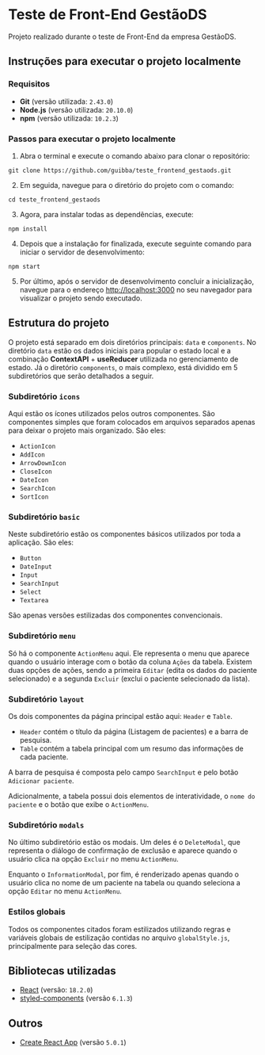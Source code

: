 # Teste de Front-End GestãoDS

Projeto realizado durante o teste de Front-End da empresa GestãoDS.

## Instruções para executar o projeto localmente

### Requisitos

- **Git** (versão utilizada: `2.43.0`)
- **Node.js** (versão utilizada: `20.10.0`)
- **npm** (versão utilizada: `10.2.3`)

### Passos para executar o projeto localmente

1. Abra o terminal e execute o comando abaixo para clonar o repositório:

```
git clone https://github.com/guibba/teste_frontend_gestaods.git
```

2. Em seguida, navegue para o diretório do projeto com o comando:

```
cd teste_frontend_gestaods
```

3. Agora, para instalar todas as dependências, execute:

```
npm install
```

4. Depois que a instalação for finalizada, execute seguinte comando para iniciar o servidor de desenvolvimento:

```
npm start
```

5. Por último, após o servidor de desenvolvimento concluir a inicialização, navegue para o endereço [http://localhost:3000](http://localhost:3000) no seu navegador para visualizar o projeto sendo executado.

## Estrutura do projeto

O projeto está separado em dois diretórios principais: `data` e `components`. No diretório `data` estão os dados iniciais para popular o estado local e a combinação **ContextAPI** + **useReducer** utilizada no gerenciamento de estado. Já o diretório `components`, o mais complexo, está dividido em 5 subdiretórios que serão detalhados a seguir.

### Subdiretório `icons`

Aqui estão os ícones utilizados pelos outros componentes. São componentes simples que foram colocados em arquivos separados apenas para deixar o projeto mais organizado. São eles:

- `ActionIcon`
- `AddIcon`
- `ArrowDownIcon`
- `CloseIcon`
- `DateIcon`
- `SearchIcon`
- `SortIcon`

### Subdiretório `basic`

Neste subdiretório estão os componentes básicos utilizados por toda a aplicação. São eles:

- `Button`
- `DateInput`
- `Input`
- `SearchInput`
- `Select`
- `Textarea`

São apenas versões estilizadas dos componentes convencionais.

### Subdiretório `menu`

Só há o componente `ActionMenu` aqui. Ele representa o menu que aparece quando o usuário interage com o botão da coluna `Ações` da tabela. Existem duas opções de ações, sendo a primeira `Editar` (edita os dados do paciente selecionado) e a segunda `Excluir` (exclui o paciente selecionado da lista).

### Subdiretório `layout`

Os dois componentes da página principal estão aqui: `Header` e `Table`.

- `Header` contém o título da página (Listagem de pacientes) e a barra de pesquisa.
- `Table` contém a tabela principal com um resumo das informações de cada paciente.

A barra de pesquisa é composta pelo campo `SearchInput` e pelo botão `Adicionar paciente`.

Adicionalmente, a tabela possui dois elementos de interatividade, o `nome do paciente` e o botão que exibe o `ActionMenu`.

### Subdiretório `modals`

No último subdiretório estão os modais. Um deles é o `DeleteModal`, que representa o diálogo de confirmação de exclusão e aparece quando o usuário clica na opção `Excluir` no menu `ActionMenu`.

Enquanto o `InformationModal`, por fim, é renderizado apenas quando o usuário clica no nome de um paciente na tabela ou quando seleciona a opção `Editar` no menu `ActionMenu`.

### Estilos globais

Todos os componentes citados foram estilizados utilizando regras e variáveis globais de estilização contidas no arquivo `globalStyle.js`, principalmente para seleção das cores.

## Bibliotecas utilizadas

- [React](https://react.dev/) (versão: `18.2.0`)
- [styled-components](https://styled-components.com/) (versão `6.1.3`)

## Outros

- [Create React App](https://github.com/facebook/create-react-app) (versão `5.0.1`)
